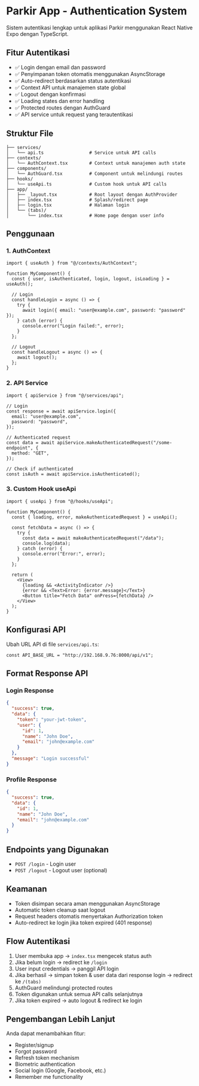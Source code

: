 # Parkir App - Authentication System

Sistem autentikasi lengkap untuk aplikasi Parkir menggunakan React Native Expo dengan TypeScript.

## Fitur Autentikasi

- ✅ Login dengan email dan password
- ✅ Penyimpanan token otomatis menggunakan AsyncStorage
- ✅ Auto-redirect berdasarkan status autentikasi
- ✅ Context API untuk manajemen state global
- ✅ Logout dengan konfirmasi
- ✅ Loading states dan error handling
- ✅ Protected routes dengan AuthGuard
- ✅ API service untuk request yang terautentikasi

## Struktur File

```
├── services/
│   └── api.ts                 # Service untuk API calls
├── contexts/
│   └── AuthContext.tsx        # Context untuk manajemen auth state
├── components/
│   └── AuthGuard.tsx          # Component untuk melindungi routes
├── hooks/
│   └── useApi.ts              # Custom hook untuk API calls
├── app/
│   ├── _layout.tsx            # Root layout dengan AuthProvider
│   ├── index.tsx              # Splash/redirect page
│   ├── login.tsx              # Halaman login
│   └── (tabs)/
│       └── index.tsx          # Home page dengan user info
```

## Penggunaan

### 1. AuthContext

```tsx
import { useAuth } from "@/contexts/AuthContext";

function MyComponent() {
  const { user, isAuthenticated, login, logout, isLoading } = useAuth();

  // Login
  const handleLogin = async () => {
    try {
      await login({ email: "user@example.com", password: "password" });
    } catch (error) {
      console.error("Login failed:", error);
    }
  };

  // Logout
  const handleLogout = async () => {
    await logout();
  };
}
```

### 2. API Service

```tsx
import { apiService } from "@/services/api";

// Login
const response = await apiService.login({
  email: "user@example.com",
  password: "password",
});

// Authenticated request
const data = await apiService.makeAuthenticatedRequest("/some-endpoint", {
  method: "GET",
});

// Check if authenticated
const isAuth = await apiService.isAuthenticated();
```

### 3. Custom Hook useApi

```tsx
import { useApi } from "@/hooks/useApi";

function MyComponent() {
  const { loading, error, makeAuthenticatedRequest } = useApi();

  const fetchData = async () => {
    try {
      const data = await makeAuthenticatedRequest("/data");
      console.log(data);
    } catch (error) {
      console.error("Error:", error);
    }
  };

  return (
    <View>
      {loading && <ActivityIndicator />}
      {error && <Text>Error: {error.message}</Text>}
      <Button title="Fetch Data" onPress={fetchData} />
    </View>
  );
}
```

## Konfigurasi API

Ubah URL API di file `services/api.ts`:

```tsx
const API_BASE_URL = "http://192.168.9.76:8000/api/v1";
```

## Format Response API

### Login Response

```json
{
  "success": true,
  "data": {
    "token": "your-jwt-token",
    "user": {
      "id": 1,
      "name": "John Doe",
      "email": "john@example.com"
    }
  },
  "message": "Login successful"
}
```

### Profile Response

```json
{
  "success": true,
  "data": {
    "id": 1,
    "name": "John Doe",
    "email": "john@example.com"
  }
}
```

## Endpoints yang Digunakan

- `POST /login` - Login user
- `POST /logout` - Logout user (optional)

## Keamanan

- Token disimpan secara aman menggunakan AsyncStorage
- Automatic token cleanup saat logout
- Request headers otomatis menyertakan Authorization token
- Auto-redirect ke login jika token expired (401 response)

## Flow Autentikasi

1. User membuka app → `index.tsx` mengecek status auth
2. Jika belum login → redirect ke `/login`
3. User input credentials → panggil API login
4. Jika berhasil → simpan token & user data dari response login → redirect ke `/(tabs)`
5. AuthGuard melindungi protected routes
6. Token digunakan untuk semua API calls selanjutnya
7. Jika token expired → auto logout & redirect ke login

## Pengembangan Lebih Lanjut

Anda dapat menambahkan fitur:

- Register/signup
- Forgot password
- Refresh token mechanism
- Biometric authentication
- Social login (Google, Facebook, etc.)
- Remember me functionality
